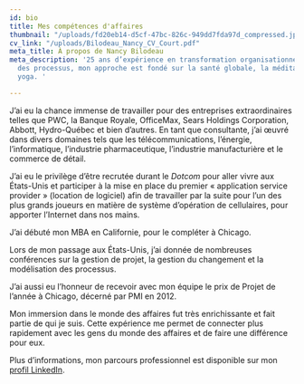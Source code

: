 ```yaml
---
id: bio
title: Mes compétences d'affaires
thumbnail: "/uploads/fd20eb14-d5cf-47bc-826c-949dd7fda97d_compressed.jpg"
cv_link: "/uploads/Bilodeau_Nancy_CV_Court.pdf"
meta_title: À propos de Nancy Bilodeau
meta_description: '25 ans d’expérience en transformation organisationnelle et amélioration
  des processus, mon approche est fondé sur la santé globale, la méditation et le
  yoga. '

---
```

J’ai eu la chance immense de travailler pour des entreprises extraordinaires telles que PWC, la Banque Royale, OfficeMax, Sears Holdings Corporation, Abbott, Hydro-Québec et bien d’autres. En tant que consultante, j’ai œuvré dans divers domaines tels que les télécommunications, l’énergie, l’informatique, l’industrie pharmaceutique, l’industrie manufacturière et le commerce de détail.

J’ai eu le privilège d’être recrutée durant le _Dotcom_ pour aller vivre aux États-Unis et participer à la mise en place du premier « application service provider » (location de logiciel) afin de travailler par la suite pour l’un des plus grands joueurs en matière de système d’opération de cellulaires, pour apporter l’Internet dans nos mains.

J’ai débuté mon MBA en Californie, pour le compléter à Chicago.

Lors de mon passage aux États-Unis, j’ai donnée de nombreuses conférences sur la gestion de projet, la gestion du changement et la modélisation des processus.

J’ai aussi eu l’honneur de recevoir avec mon équipe le prix de Projet de l’année à Chicago, décerné par PMI en 2012.

Mon immersion dans le monde des affaires fut très enrichissante et fait partie de qui je suis. Cette expérience me permet de connecter plus rapidement avec les gens du monde des affaires et de faire une différence pour eux.

Plus d’informations, mon parcours professionnel est disponible sur mon [profil LinkedIn](https://ca.linkedin.com/in/nancybilodeau).
